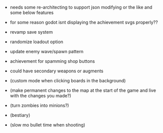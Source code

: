 - needs some re-architecting to support json modifying or the like and some below features
- for some reason godot isnt displaying the achievement svgs properly??
- revamp save system

- randomize loadout option
- update enemy wave/spawn pattern
- achievement for spamming shop buttons

- could have secondary weapons or augments

- (custom mode when clicking boards in the background)
- (make permanent changes to the map at the start of the game and live with the changes you made?)
- (turn zombies into minions?)
- (bestiary)
- (slow mo bullet time when shooting)
